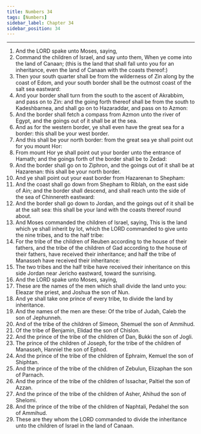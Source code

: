 ```yaml
---
title: Numbers 34
tags: [Numbers]
sidebar_label: Chapter 34
sidebar_position: 34
---
```


---
1. And the LORD spake unto Moses, saying,
2. Command the children of Israel, and say unto them, When ye come into the land of Canaan; (this is the land that shall fall unto you for an inheritance, even the land of Canaan with the coasts thereof:)
3. Then your south quarter shall be from the wilderness of Zin along by the coast of Edom, and your south border shall be the outmost coast of the salt sea eastward:
4. And your border shall turn from the south to the ascent of Akrabbim, and pass on to Zin: and the going forth thereof shall be from the south to Kadeshbarnea, and shall go on to Hazaraddar, and pass on to Azmon:
5. And the border shall fetch a compass from Azmon unto the river of Egypt, and the goings out of it shall be at the sea.
6. And as for the western border, ye shall even have the great sea for a border: this shall be your west border.
7. And this shall be your north border: from the great sea ye shall point out for you mount Hor:
8. From mount Hor ye shall point out your border unto the entrance of Hamath; and the goings forth of the border shall be to Zedad:
9. And the border shall go on to Ziphron, and the goings out of it shall be at Hazarenan: this shall be your north border.
10. And ye shall point out your east border from Hazarenan to Shepham:
11. And the coast shall go down from Shepham to Riblah, on the east side of Ain; and the border shall descend, and shall reach unto the side of the sea of Chinnereth eastward:
12. And the border shall go down to Jordan, and the goings out of it shall be at the salt sea: this shall be your land with the coasts thereof round about.
13. And Moses commanded the children of Israel, saying, This is the land which ye shall inherit by lot, which the LORD commanded to give unto the nine tribes, and to the half tribe:
14. For the tribe of the children of Reuben according to the house of their fathers, and the tribe of the children of Gad according to the house of their fathers, have received their inheritance; and half the tribe of Manasseh have received their inheritance:
15. The two tribes and the half tribe have received their inheritance on this side Jordan near Jericho eastward, toward the sunrising.
16. And the LORD spake unto Moses, saying,
17. These are the names of the men which shall divide the land unto you: Eleazar the priest, and Joshua the son of Nun.
18. And ye shall take one prince of every tribe, to divide the land by inheritance.
19. And the names of the men are these: Of the tribe of Judah, Caleb the son of Jephunneh.
20. And of the tribe of the children of Simeon, Shemuel the son of Ammihud.
21. Of the tribe of Benjamin, Elidad the son of Chislon.
22. And the prince of the tribe of the children of Dan, Bukki the son of Jogli.
23. The prince of the children of Joseph, for the tribe of the children of Manasseh, Hanniel the son of Ephod.
24. And the prince of the tribe of the children of Ephraim, Kemuel the son of Shiphtan.
25. And the prince of the tribe of the children of Zebulun, Elizaphan the son of Parnach.
26. And the prince of the tribe of the children of Issachar, Paltiel the son of Azzan.
27. And the prince of the tribe of the children of Asher, Ahihud the son of Shelomi.
28. And the prince of the tribe of the children of Naphtali, Pedahel the son of Ammihud.
29. These are they whom the LORD commanded to divide the inheritance unto the children of Israel in the land of Canaan.